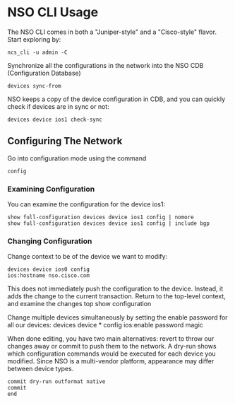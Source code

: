 # NSO CLI Usage

The NSO CLI comes in both a "Juniper-style" and a "Cisco-style" flavor. Start exploring by:

    ncs_cli -u admin -C

Synchronize all the configurations in the network into the NSO CDB (Configuration Database)

    devices sync-from

NSO keeps a copy of the device configuration in CDB, and you can quickly check if devices are in sync or not:

    devices device ios1 check-sync

## Configuring The Network 
Go into configuration mode using the command

    config

### Examining Configuration
You can examine the configuration for the device ios1:

    show full-configuration devices device ios1 config | nomore
    show full-configuration devices device ios1 config | include bgp

### Changing Configuration
Change  context to be of the device we want to modify:

    devices device ios0 config
    ios:hostname nso.cisco.com

This does not immediately push the configuration to the device. Instead, it adds the change to the current transaction. Return to the top-level context, and examine the changes 
    top
    show configuration

Change multiple devices simultaneously by setting the enable password for all our devices:
    devices device * config ios:enable password magic

When done editing, you have two main alternatives: revert to throw our changes away or commit to push them to the network. A dry-run shows which configuration commands would be executed for each device you modified. Since NSO is a multi-vendor platform, appearance may differ between device types.

    commit dry-run outformat native
    commit
    end
